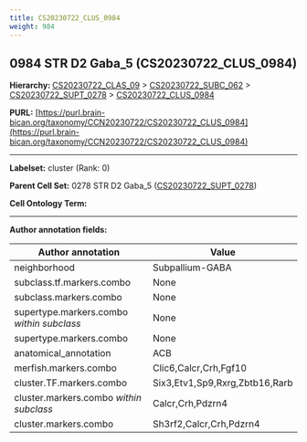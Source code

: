 ```yaml
---
title: CS20230722_CLUS_0984
weight: 984
---
```

## 0984 STR D2 Gaba_5 (CS20230722_CLUS_0984)
<b>Hierarchy: </b>
[CS20230722_CLAS_09](../CS20230722_CLAS_09) >
[CS20230722_SUBC_062](../CS20230722_SUBC_062) >
[CS20230722_SUPT_0278](../CS20230722_SUPT_0278) >
[CS20230722_CLUS_0984](../CS20230722_CLUS_0984)

**PURL:** [https://purl.brain-bican.org/taxonomy/CCN20230722/CS20230722_CLUS_0984](https://purl.brain-bican.org/taxonomy/CCN20230722/CS20230722_CLUS_0984)

---


**Labelset:** cluster (Rank: 0)

**Parent Cell Set:** 0278 STR D2 Gaba_5 ([CS20230722_SUPT_0278](../CS20230722_SUPT_0278))



**Cell Ontology Term:** 

[MARKER GENES.]: #


---

[TRANSFERRED ANNOTATIONS.]: #


[AUTHOR ANNOTATION FIELDS.]: #


**Author annotation fields:**

| Author annotation | Value |
|-------------------|-------|
|neighborhood|Subpallium-GABA|
|subclass.tf.markers.combo|None|
|subclass.markers.combo|None|
|supertype.markers.combo _within subclass_|None|
|supertype.markers.combo|None|
|anatomical_annotation|ACB|
|merfish.markers.combo|Clic6,Calcr,Crh,Fgf10|
|cluster.TF.markers.combo|Six3,Etv1,Sp9,Rxrg,Zbtb16,Rarb|
|cluster.markers.combo _within subclass_|Calcr,Crh,Pdzrn4|
|cluster.markers.combo|Sh3rf2,Calcr,Crh,Pdzrn4|
